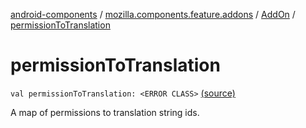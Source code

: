 [android-components](../../index.md) / [mozilla.components.feature.addons](../index.md) / [AddOn](index.md) / [permissionToTranslation](./permission-to-translation.md)

# permissionToTranslation

`val permissionToTranslation: <ERROR CLASS>` [(source)](https://github.com/mozilla-mobile/android-components/blob/master/components/feature/addons/src/main/java/mozilla/components/feature/addons/AddOn.kt#L92)

A map of permissions to translation string ids.

